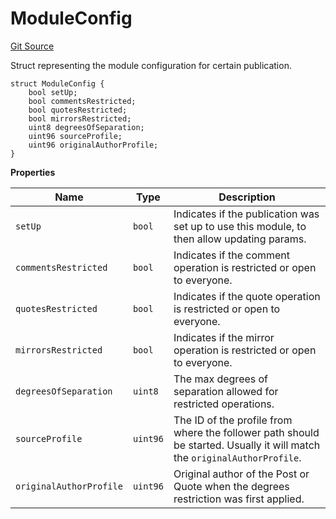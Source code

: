 # ModuleConfig
[Git Source](https://github.com/digiv3rse/protocol-contracts/blob/0d518167a484d4368bad0990424be098fe779fa4/contracts/modules/reference/DegreesOfSeparationReferenceModule.sol)

Struct representing the module configuration for certain publication.


```solidity
struct ModuleConfig {
    bool setUp;
    bool commentsRestricted;
    bool quotesRestricted;
    bool mirrorsRestricted;
    uint8 degreesOfSeparation;
    uint96 sourceProfile;
    uint96 originalAuthorProfile;
}
```

**Properties**

|Name|Type|Description|
|----|----|-----------|
|`setUp`|`bool`|Indicates if the publication was set up to use this module, to then allow updating params.|
|`commentsRestricted`|`bool`|Indicates if the comment operation is restricted or open to everyone.|
|`quotesRestricted`|`bool`|Indicates if the quote operation is restricted or open to everyone.|
|`mirrorsRestricted`|`bool`|Indicates if the mirror operation is restricted or open to everyone.|
|`degreesOfSeparation`|`uint8`|The max degrees of separation allowed for restricted operations.|
|`sourceProfile`|`uint96`|The ID of the profile from where the follower path should be started. Usually it will match the `originalAuthorProfile`.|
|`originalAuthorProfile`|`uint96`|Original author of the Post or Quote when the degrees restriction was first applied.|


